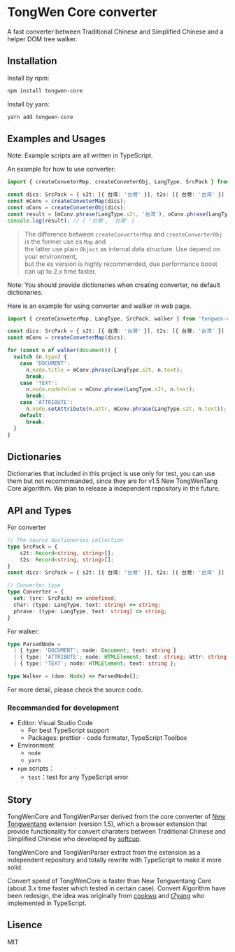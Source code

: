 # TongWen Core converter

A fast converter between Traditional Chinese and Simplified Chinese and a helper DOM tree walker.

## Installation

Install by npm:
```bash
npm install tongwen-core
```

Install by yarn:
```bash
yarn add tongwen-core
```

## Examples and Usages

Note: Example scripts are all written in TypeScript.

An example for how to use converter:

```typescript
import { createConveterMap, createConveterObj, LangType, SrcPack } from 'tongwen-core';

const dics: SrcPack = { s2t: [{ 台湾: '台灣' }], t2s: [{ 台灣: '台湾' }] };
const mConv = createConveterMap(dics);
const oConv = createConveterObj(dics);
const result = [mConv.phrase(LangType.s2t, '台湾'), oConv.phrase(LangType.s2t, '台湾')];
console.log(result); // [ '台灣', '台灣' ]
```

> The difference between `createConverterMap` and `createConverterObj` is the former use es `Map` and <br>
> the latter use plain `Object` as internal data structure. Use depend on your environment, <br> 
> but the es version is highly recommended, due performance boost can up to 2.x time faster.

Note: You should provide dictionaries when creating converter, no default dictionaries.

Here is an example for using converter and walker in web page.

```typescript
import { createConveterMap, LangType, SrcPack, walker } from 'tongwen-core';

const dics: SrcPack = { s2t: [{ 台湾: '台灣' }], t2s: [{ 台灣: '台湾' }] };
const mConv = createConveterMap(dics);

for (const n of walker(document)) {
  switch (n.type) {
    case 'DOCUMENT':
      n.node.title = mConv.phrase(LangType.s2t, n.text);
      break;
    case 'TEXT':
      n.node.nodeValue = mConv.phrase(LangType.s2t, n.text);
      break;
    case 'ATTRIBUTE':
      n.node.setAttribute(n.attr, mConv.phrase(LangType.s2t, n.text));
    default:
      break;
  }
}
```

## Dictionaries
Dictionaries that included in this project is use only for test, you can use them but not recommmanded, since they are for v1.5 New TongWenTang Core algorithm. We plan to release a independent repository in the future.

## API and Types

For converter

```typescript
// The source dictionaries collection
type SrcPack = {
    s2t: Record<string, string>[];
    t2s: Record<string, string>[];
}
const dics: SrcPack = { s2t: [{ 台湾: '台灣' }], t2s: [{ 台灣: '台湾' }] };

// Converter type
type Converter = {
  set: (src: SrcPack) => undefined;
  char: (type: LangType, text: string) => string;
  phrase: (type: LangType, text: string) => string;
}
```

For walker:

```typescript
type ParsedNode =
  | { type: 'DOCUMENT'; node: Document; text: string }
  | { type: 'ATTRIBUTE'; node: HTMLElement; text: string; attr: string }
  | { type: 'TEXT'; node: HTMLElement; text: string };

type Walker = (dom: Node) => ParsedNode[];
```

For more detail, please check the source code.

### Recommanded for development

- Editor: Visual Studio Code
  - For best TypeScript support
  - Packages: prettier - code formater, TypeScript Toolbox
- Environment
  - `node`
  - `yarn`
- `npm` scripts：
  - `test`：test for any TypeScript error

## Story

TongWenCore and TongWenParser derived from the core converter of [New Tongwentang](https://github.com/tongwentang/New-Tongwentang-for-Firefox) extension (version 1.5), which a browser extension that provide functionality for convert charaters between Traditional Chinese and Simplified Chinese who developed by [softcup](https://github.com/softcup).

TongWenCore and TongWenParser extract from the extension as a independent repository and totally rewrite with TypeScript to make it more solid.

Convert speed of TongWenCore is faster than New Tongwentang Core (about 3.x time faster which tested in certain case). Convert Algorithm have been redesign, the idea was originally from [cookwu](https://github.com/cookwu) and [t7yang](https://github.com/t7yang) who implemented in TypeScript.

## Lisence

MIT
